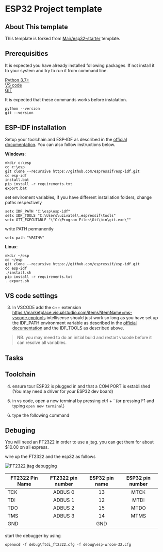 
# ESP32 Project template

## About This template
This template is forked from [Mair/esp32-starter](https://github.com/Mair/esp32-starter) template.

## Prerequisities
It is expected you have already installed following packages. If not install it to your system and try to run it from command line.

[Python 3.7+](https://www.python.org/) \
[VS code](https://code.visualstudio.com/) \
[GIT](https://git-scm.com/)

It is expected that these commands works before instalation.
```
python --version
git --version
```

## ESP-IDF installation
Setup your toolchain and ESP-IDF as described in the [official documentation](https://docs.espressif.com/projects/esp-idf/en/latest/get-started/#step-1-set-up-the-toolchain). You can also follow instructions below.

**Windows**:
```
mkdir c:\esp
cd c:\esp
git clone --recursive https://github.com/espressif/esp-idf.git
cd esp-idf
install.bat
pip install -r requirements.txt
export.bat
```
set enviroment variables, if you have different installation folders, change paths respectively
```
setx IDF_PATH "C:\esp\esp-idf"
setx IDF_TOOLS "C:\Users\uzivatel\.espressif\tools"
setx GIT_EXECUTABLE "\"C:\Program Files\Git\bin\git.exe\""
```
write PATH permanently
```
setx path "%PATH%"
```

**Linux**:
```
mkdir ~/esp
cd ~/esp
git clone --recursive https://github.com/espressif/esp-idf.git
cd esp-idf
./install.sh
pip install -r requirements.txt
. export.sh
```

## VS code settings
3. In VSCODE add the c++ extension 
https://marketplace.visualstudio.com/items?itemName=ms-vscode.cpptools
intellisense should just work so long as you have set up the IDF_PATH environment variable as described in the [official documentation](https://docs.espressif.com/projects/esp-idf/en/latest/get-started/#step-1-set-up-the-toolchain) and the IDF_TOOLS as described above.

>NB. you may meed to do an initial build and restart vscode before it can resolve all variables.

## Tasks

## Toolchain

4. ensure tour ESP32 is plugged in and that a COM PORT is established (You may need a driver for your ESP32 dev board)

1. in vs code, open a new terminal by pressing ctrl + \` (or pressing F1 and typing `open new terminal`)
2. type the following command


## Debuging

You will need an FT2322 in order to use a jtag. you can get them for about $10.00 on ali express.

wire up the FT2322 and the esp32 as follows

![FT2322 jtag debugging][FT2322-jtag]

[FT2322-jtag]: /misc/pin%20mapping.svg "Logo Title Text 2"

| FT2322 Pin Name | FT2322 pin number | ESP32 pin name| ESP32 pin number
| --------------- |:-----------------:|:-------------:|:-------------:|
| TCK             | ADBUS 0           | 13            | MTCK  
| TDI             | ADBUS 1           | 12            | MTDI
| TDO             | ADBUS 2           | 15            | MTDO
| TMS             | ADBUS 3           | 14            | MTMS
| GND             |                   | GND           |

start the debugger by using

```
openocd -f debug\ftdi_ft2322.cfg -f debug\esp-wroom-32.cfg
```
